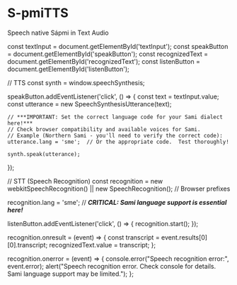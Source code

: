 # S-pmiTTS
Speech native Sápmi in Text Audio




const textInput = document.getElementById('textInput');
const speakButton = document.getElementById('speakButton');
const recognizedText = document.getElementById('recognizedText');
const listenButton = document.getElementById('listenButton');

// TTS
const synth = window.speechSynthesis;

speakButton.addEventListener('click', () => {
    const text = textInput.value;
    const utterance = new SpeechSynthesisUtterance(text);

    // ***IMPORTANT: Set the correct language code for your Sami dialect here!***
    // Check browser compatibility and available voices for Sami.
    // Example (Northern Sami - you'll need to verify the correct code):
    utterance.lang = 'sme';  // Or the appropriate code.  Test thoroughly!

    synth.speak(utterance);
});


// STT (Speech Recognition)
const recognition = new webkitSpeechRecognition() || new SpeechRecognition(); // Browser prefixes

recognition.lang = 'sme'; //  ***CRITICAL: Sami language support is essential here!***

listenButton.addEventListener('click', () => {
    recognition.start();
});

recognition.onresult = (event) => {
    const transcript = event.results[0][0].transcript;
    recognizedText.value = transcript;
};

recognition.onerror = (event) => {
    console.error("Speech recognition error:", event.error);
    alert("Speech recognition error. Check console for details. Sami language support may be limited.");
};
